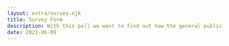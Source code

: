 ```yaml
---
layout: extra/survey.njk
title: Survey Form
description: With this poll we want to find out how the general public views magic in 2021.
date: 2021-06-09
---
```


